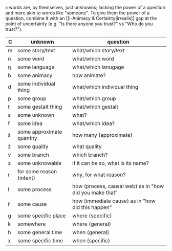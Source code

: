 `ó` words are, by themselves, just unknowns; lacking the power of a question and more akin to words like "someone". To give them the power of a question, combine it with an [[i-Animacy & Certainty|irrealis]] gap at the point of uncertainty (e.g. "Is there anyone you trust?" vs "Who do you trust?").

C | unknown | question
-|-|-
m | some story/text | what/which story/text
n | some word | what/which word
ŋ | some language | what/which lanugage
b | some animacy | how animate?
d | some individual thing | what/which individual thing
p | some group | what/which group
t | some gestalt thing | what/which gestalt
s | some unknown | what?
f | some idea | what/which idea?
š | some approximate quantity | how many (approximate)
ž | some quality | what quality
v | some branch | which branch?
z | some unknowable | if it can be so, what is its name?
r | for some reason (intent) | why, for what reason?
l | some process | how (process, causal web) as in "how did you make that"
ř | some cause | how (immediate cause) as in "how did this happen"
g | some specific place | where (specific)
k | somewhere | where (general)
h | some general time | when (general)
x | some specific time | when (specific)
